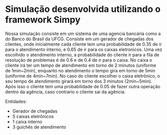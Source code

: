 # Simulação desenvolvida utilizando o framework Simpy

Nossa simulação consiste em um sistema de uma agencia bancária como a do Banco do Brasil da UFCG.
Consiste em um gerador de chegadas dos clientes, onde inicialmente cada cliente tem uma probabilidade de 0.35 de ir para o atendimento interno, e 0.65 de ir para os caixas eletronicos. Uma vez escolhido o atendimento interno, a probabilidade do cliente ir para a fila de resolução de problemas é de 0.6 e de 0.4 de ir para o caixa. No caixa o cliente irá ter um tempo de atendimento em torno de 2 minutos (uniforme de 1min~2min), enquanto no atendimento o tempo gira em torno de 5min (uniforme de 4min~7min).
No caso do cliente escolher o caixa eletrônico, o seu tempo de atendimento girará em torno dos 3 minutos (2min~5min).
Após isso o cliente tem uma probabilidade de 0.05 de fazer outra operação dentro da agência, caso contrario o cliente sai da agência.

Entidades:
 - Gerador de chegadas
 - 5 caixas eletrônicos
 - 1 caixa interno
 - 3 guichês de atendimento


